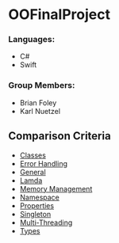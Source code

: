 # OOFinalProject

### Languages:
* C#
* Swift

### Group Members:
* Brian Foley
* Karl Nuetzel

## Comparison Criteria
* [Classes](classes.md)
* [Error Handling](errors.md)
* [General](general.md)
* [Lamda](lamda.md)
* [Memory Management](memoryManagement.md)
* [Namespace](namespace.md)
* [Properties](properties.md)
* [Singleton](singleton.md)
* [Multi-Threading](threads.md)
* [Types](types.md)
